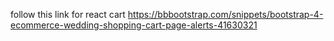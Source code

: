 follow this link
for react cart
https://bbbootstrap.com/snippets/bootstrap-4-ecommerce-wedding-shopping-cart-page-alerts-41630321
